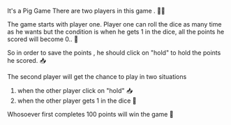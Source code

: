 It's a Pig Game
There are two players in this game . 👦🧒

The game starts with player one. Player one can roll the dice as many time as he wants but the condition is when he gets 1 in the dice, all the points he scored will become 0.. 🎲

So in order to save the points , he should click on "hold" to hold the points he scored. 📥

The second player will get the chance to play in two situations

1. when the other player click on "hold" 📥
2. when the other player gets 1 in the dice 🎲

Whosoever first completes 100 points will win the game 💯
